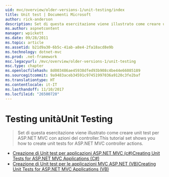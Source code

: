 ```yaml
---
uid: mvc/overview/older-versions-1/unit-testing/index
title: Unit test | Documenti Microsoft
author: rick-anderson
description: Set di questa esercitazione viene illustrato come creare unit test per ASP.NET MVC con azioni del controller.
ms.author: aspnetcontent
manager: wpickett
ms.date: 09/28/2011
ms.topic: article
ms.assetid: b21d9a30-6b5c-41ab-a8e4-2fa18acd8e9b
ms.technology: dotnet-mvc
ms.prod: .net-framework
msc.legacyurl: /mvc/overview/older-versions-1/unit-testing
msc.type: chapter
ms.openlocfilehash: 8d003486ae45938dfed93b908c4be44e66085189
ms.sourcegitcommit: 9a9483aceb34591c97451997036a9120c3fe2baf
ms.translationtype: HT
ms.contentlocale: it-IT
ms.lasthandoff: 11/10/2017
ms.locfileid: "26500720"
---
```

<a name="unit-testing"></a><span data-ttu-id="d316a-103">Testing unità</span><span class="sxs-lookup"><span data-stu-id="d316a-103">Unit Testing</span></span>
====================
> <span data-ttu-id="d316a-104">Set di questa esercitazione viene illustrato come creare unit test per ASP.NET MVC con azioni del controller.</span><span class="sxs-lookup"><span data-stu-id="d316a-104">This tutorial set shows you how to create unit tests for ASP.NET MVC controller actions.</span></span>


- [<span data-ttu-id="d316a-105">Creazione di Unit test per applicazioni ASP.NET MVC (c#)</span><span class="sxs-lookup"><span data-stu-id="d316a-105">Creating Unit Tests for ASP.NET MVC Applications (C#)</span></span>](creating-unit-tests-for-asp-net-mvc-applications-cs.md)
- [<span data-ttu-id="d316a-106">Creazione di Unit test per le applicazioni MVC ASP.NET (VB)</span><span class="sxs-lookup"><span data-stu-id="d316a-106">Creating Unit Tests for ASP.NET MVC Applications (VB)</span></span>](creating-unit-tests-for-asp-net-mvc-applications-vb.md)
